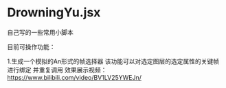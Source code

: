 # DrowningYu.jsx
自己写的一些常用小脚本

目前可操作功能：

1.生成一个模拟的An形式的帧选择器 该功能可以对选定图层的选定属性的关键帧进行绑定 并重复调用
  效果展示视频：https://www.bilibili.com/video/BV1LV25YWEJn/
